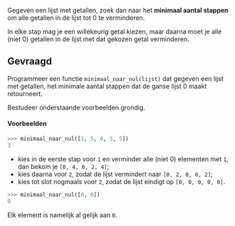 Gegeven een lijst met getallen, zoek dan naar het **minimaal aantal stappen** om alle getallen in de lijst tot 0 te verminderen.

In elke stap mag je een willekeurig getal kiezen, maar daarna moet je alle (niet 0) getallen in de lijst met dat gekozen getal verminderen.

## Gevraagd

Programmeer een functie `minimaal_naar_nul(lijst)` dat gegeven een lijst met getallen, het minimale aantal stappen dat de ganse lijst 0 maakt retourneert.

Bestudeer onderstaande voorbeelden grondig.

#### Voorbeelden

```python
>>> minimaal_naar_nul([1, 5, 0, 3, 5])
3
```

- kies in de eerste stap voor `1` en verminder alle (niet 0) elementen met `1`, dan bekom je `[0, 4, 0, 2, 4]`;
- kies daarna voor `2`, zodat de lijst vermindert naar `[0, 2, 0, 0, 2]`;
- kies tot slot nogmaals voor `2`, zodat de lijst eindigt op `[0, 0, 0, 0, 0]`.

```python
>>> minimaal_naar_nul([0, 0])
0
```

Elk element is namelijk al gelijk aan `0`.